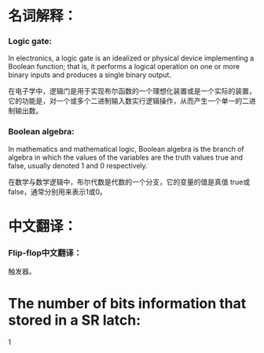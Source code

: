 # 名词解释：
### Logic gate:
In electronics, a logic gate is an idealized or physical device implementing a Boolean function; that is, it performs a logical operation on one or more binary inputs and produces a single binary output.

在电子学中，逻辑门是用于实现布尔函数的一个理想化装置或是一个实际的装置，它的功能是，对一个或多个二进制输入数实行逻辑操作，从而产生一个单一的二进制输出数。
### Boolean algebra:
In mathematics and mathematical logic, Boolean algebra is the branch of algebra in which the values of the variables are the truth values true and false, usually denoted 1 and 0 respectively.

在数学与数学逻辑中，布尔代数是代数的一个分支，它的变量的值是真值 true或false，通常分别用来表示1或0。

# 中文翻译：
### Flip-flop中文翻译：
触发器。

# The number of bits information that stored in a SR latch:
 1